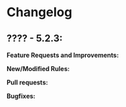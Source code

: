 # Changelog

## ???? - 5.2.3:

**Feature Requests and Improvements:**

**New/Modified Rules:**

**Pull requests:**

**Bugfixes:**


